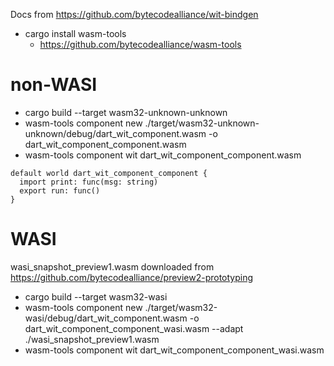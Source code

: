 
Docs from https://github.com/bytecodealliance/wit-bindgen

- cargo install wasm-tools
  - https://github.com/bytecodealliance/wasm-tools


# non-WASI

- cargo build --target wasm32-unknown-unknown
- wasm-tools component new ./target/wasm32-unknown-unknown/debug/dart_wit_component.wasm -o dart_wit_component_component.wasm
- wasm-tools component wit dart_wit_component_component.wasm

```wit
default world dart_wit_component_component {
  import print: func(msg: string)
  export run: func()
}
```

# WASI

wasi_snapshot_preview1.wasm downloaded from https://github.com/bytecodealliance/preview2-prototyping

- cargo build --target wasm32-wasi
- wasm-tools component new ./target/wasm32-wasi/debug/dart_wit_component.wasm -o dart_wit_component_component_wasi.wasm --adapt ./wasi_snapshot_preview1.wasm
- wasm-tools component wit dart_wit_component_component_wasi.wasm